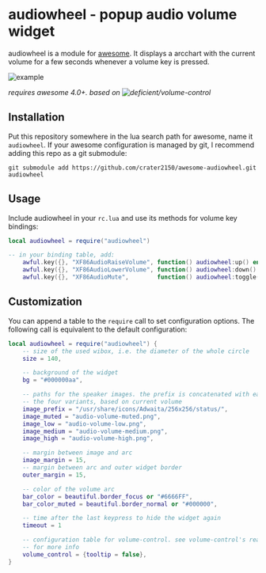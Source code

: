 # audiowheel - popup audio volume widget

audiowheel is a module for [awesome](https://awesomewm.org/). It displays a
arcchart with the current volume for a few seconds whenever a volume key is pressed.

![example](https://user-images.githubusercontent.com/415635/32248192-21094d06-be85-11e7-9c05-d9553c85fca8.gif)

*requires awesome 4.0+. based on ![deficient/volume-control](https://github.com/deficient/volume-control)*

## Installation

Put this repository somewhere in the lua search path for awesome, name it
`audiowheel`. If your awesome configuration is managed by git, I recommend
adding this repo as a git submodule:

```
git submodule add https://github.com/crater2150/awesome-audiowheel.git audiowheel
```

## Usage

Include audiowheel in your `rc.lua` and use its methods for volume key
bindings:

```lua
local audiowheel = require("audiowheel")

-- in your binding table, add:
    awful.key({}, "XF86AudioRaiseVolume", function() audiowheel:up() end),
    awful.key({}, "XF86AudioLowerVolume", function() audiowheel:down() end),
    awful.key({}, "XF86AudioMute",        function() audiowheel:toggle() end)
```
## Customization

You can append a table to the `require` call to set configuration options. The
following call is equivalent to the default configuration:

```lua
local audiowheel = require("audiowheel") {
	-- size of the used wibox, i.e. the diameter of the whole circle
	size = 140,

	-- background of the widget
	bg = "#000000aa",

	-- paths for the speaker images. the prefix is concatenated with each of
	-- the four variants, based on current volume
	image_prefix = "/usr/share/icons/Adwaita/256x256/status/",
	image_muted = "audio-volume-muted.png",
	image_low = "audio-volume-low.png",
	image_medium = "audio-volume-medium.png",
	image_high = "audio-volume-high.png",

	-- margin between image and arc
	image_margin = 15,
	-- margin between arc and outer widget border
	outer_margin = 15,

	-- color of the volume arc
	bar_color = beautiful.border_focus or "#6666FF",
	bar_color_muted = beautiful.border_normal or "#000000",

	-- time after the last keypress to hide the widget again
	timeout = 1

	-- configuration table for volume-control. see volume-control's readme
	-- for more info
	volume_control = {tooltip = false},
}
```
